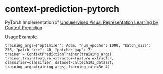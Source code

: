 # context-prediction-pytorch
PyTorch Implementation of [Unsupervised Visual Representation Learning by Context Prediction](https://arxiv.org/pdf/1505.05192)

Usage Example: 

```
training_args={"optimizer": Adam, "num_epochs": 1000, "batch_size": 256, "patch_size": 40, "patches_gap": 7}
trainer = ContextPredictionTrainer(training_args)
trainer.train(feature_extractor=feature_extractor, classifier=classifier, dataset=caltech101_dataset, training_args=training_args, learning_rate=3e-4)
